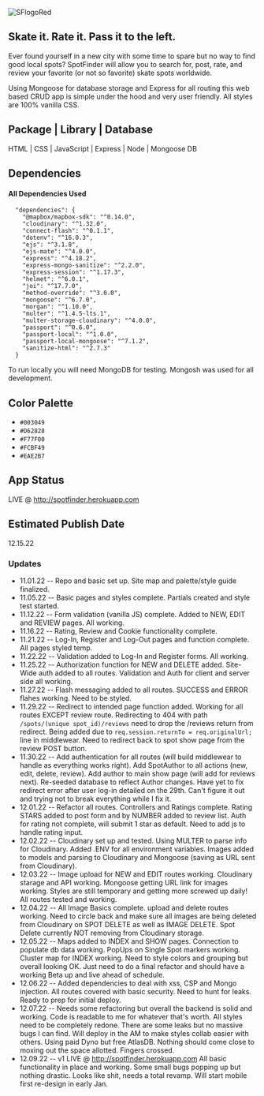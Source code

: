![SFlogoRed](https://user-images.githubusercontent.com/85768337/202937010-e85f55bf-ae63-4ffb-99a6-2cf499f5bfee.png)

## Skate it. Rate it. Pass it to the left. 

Ever found yourself in a new city with some time to spare but no way to find good local spots? SpotFinder will allow you to search for, post, rate, and review your favorite (or not so favorite) skate spots worldwide. 

Using Mongoose for database storage and Express for all routing this web based CRUD app is simple under the hood and very user friendly. All styles are 100% vanilla CSS. 

## Package | Library | Database

HTML | CSS | JavaScript | Express | Node | Mongoose DB

## Dependencies
#### All Dependencies Used
```
  "dependencies": {
    "@mapbox/mapbox-sdk": "^0.14.0",
    "cloudinary": "^1.32.0",
    "connect-flash": "^0.1.1",
    "dotenv": "^16.0.3",
    "ejs": "^3.1.8",
    "ejs-mate": "^4.0.0",
    "express": "^4.18.2",
    "express-mongo-sanitize": "^2.2.0",
    "express-session": "^1.17.3",
    "helmet": "^6.0.1",
    "joi": "^17.7.0",
    "method-override": "^3.0.0",
    "mongoose": "^6.7.0",
    "morgan": "^1.10.0",
    "multer": "^1.4.5-lts.1",
    "multer-storage-cloudinary": "^4.0.0",
    "passport": "^0.6.0",
    "passport-local": "^1.0.0",
    "passport-local-mongoose": "^7.1.2",
    "sanitize-html": "^2.7.3"
  }
```
To run locally you will need MongoDB for testing. Mongosh was used for all development. 

## Color Palette
- `#003049`
- `#D62828`
- `#F77F00`
- `#FCBF49`
- `#EAE2B7`

## App Status
LIVE @ http://spotfinder.herokuapp.com

## Estimated Publish Date
12.15.22

### Updates
- 11.01.22 -- Repo and basic set up. Site map and palette/style guide finalized. 
- 11.05.22 -- Basic pages and styles complete. Partials created and style test started. 
- 11.12.22 -- Form validation (vanilla JS) complete. Added to NEW, EDIT and REVIEW pages. All working. 
- 11.16.22 -- Rating, Review and Cookie functionality complete. 
- 11.21.22 -- Log-In, Register and Log-Out pages and function complete. All pages styled temp. 
- 11.22.22 -- Validation added to Log-In and Register forms. All working. 
- 11.25.22 -- Authorization function for NEW and DELETE added. Site-Wide auth added to all routes. Validation and Auth for client and server side all working. 
- 11.27.22 -- Flash messaging added to all routes. SUCCESS and ERROR flahes working. Need to be styled. 
- 11.29.22 -- Redirect to intended page function added. Working for all routes EXCEPT review route. Redirecting to 404 with path  ```/spots/(unique spot_id)/reviews```               need to drop the /reviews return from redirect. Being added due to ```req.session.returnTo = req.originalUrl;```
              line in middlewear. Need to redirect back to spot show page from the review POST button. 
- 11.30.22 -- Add authentication for all routes (will build middlewear to handle as everything works right). Add SpotAuthor to all actions (new, edit, delete, review).               Add author to main show page (will add for reviews next). Re-seeded database to reflect Author changes. Have yet to fix redirect error after user log-in               detailed on the 29th. Can't figure it out and trying not to break everything while I fix it. 
- 12.01.22 -- Refactor all routes. Controllers and Ratings complete. Rating STARS added to post form and by NUMBER added to review list. Auth for rating not complete,                will submit 1 star as default. Need to add js to handle rating input. 
- 12.02.22 -- Cloudinary set up and tested. Using MULTER to parse info for Cloudinary. Added .ENV for all environment variables. Images added to models and parsing to               Cloudinary and Mongoose (saving as URL sent from Cloudinary). 
- 12.03.22 -- Image upload for NEW and EDIT routes working. Cloudinary starage and API working. Mongoose getting URL link for images working. Styles are still                       temporary and getting more screwed up daily! All routes tested and working. 
- 12.04.22 -- All Image Basics complete. upload and delete routes working. Need to circle back and make sure all images are being deleted from Cloudinary on SPOT                     DELETE as well as IMAGE DELETE. Spot Delete currently NOT removing from Cloudinary storage. 
- 12.05.22 -- Maps added to INDEX and SHOW pages. Connection to populate db data working. PopUps on Single Spot markers working. Cluster map for INDEX working. Need to               style colors and grouping but overall looking OK. Just need to do a final refactor and should have a working Beta up and live ahead of schedule. 
- 12.06.22 -- Added dependencies to deal with xss, CSP and Mongo injection. All routes covered with basic security. Need to hunt for leaks. Ready to prep for initial                 deploy. 
- 12.07.22 -- Needs some refactoring but overall the backend is solid and working. Code is readable to me for whatever that's worth. All styles need to be completely                 redone. There are some leaks but no massive bugs I can find. Will deploy in the AM to make styles collab easier with others. Using paid Dyno but free                   AtlasDB. Nothing should come close to moxing out the space allotted. Fingers crossed.  
- 12.09.22 -- v1 LIVE @ http://spotfinder.herokuapp.com
              All basic functionality in place and working. Some small bugs popping up but nothing drastic. Looks like shit, needs a total revamp. Will start mobile 
              first re-design in early Jan. 
